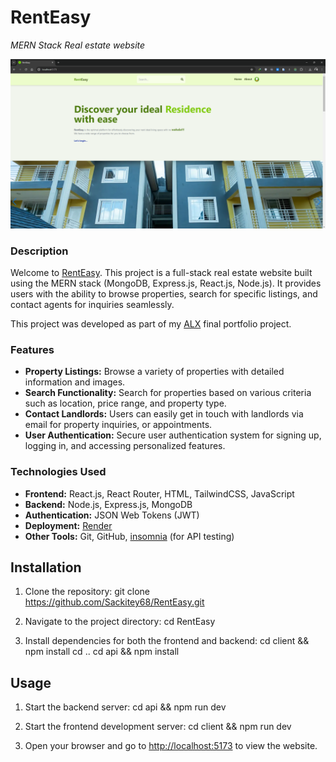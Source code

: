# RentEasy
*MERN Stack Real estate website*

![Portfolio Project](/client/src/assets/preview.png)

### Description
Welcome to [RentEasy](https://renteasy-upxv.onrender.com/). This project is a full-stack real estate website built using the MERN stack (MongoDB, Express.js, React.js, Node.js). It provides users with the ability to browse properties, search for specific listings, and contact agents for inquiries seamlessly.

This project was developed as part of my [ALX](https://www.alxafrica.com/) final portfolio project.

### Features
+ **Property Listings:** Browse a variety of properties with detailed information and images.
+ **Search Functionality:** Search for properties based on various criteria such as location, price range, and property type.
+ **Contact Landlords:** Users can easily get in touch with landlords via email for property inquiries, or appointments.
+ **User Authentication:** Secure user authentication system for signing up, logging in, and accessing personalized features.

### Technologies Used
+ **Frontend:** React.js, React Router, HTML, TailwindCSS, JavaScript
+ **Backend:** Node.js, Express.js, MongoDB
+ **Authentication:** JSON Web Tokens (JWT)
+ **Deployment:** [Render](https://render.com/)
+ **Other Tools:** Git, GitHub, [insomnia](https://insomnia.rest/) (for API testing)

## Installation
1. Clone the repository:
    git clone https://github.com/Sackitey68/RentEasy.git

2. Navigate to the project directory:
    cd RentEasy

3. Install dependencies for both the frontend and backend:
    cd client && npm install
    cd ..
    cd api && npm install
   
## Usage
1. Start the backend server:
    cd api && npm run dev

2. Start the frontend development server:
    cd client && npm run dev

3. Open your browser and go to [http://localhost:5173](http://localhost:5173/) to view the website.

